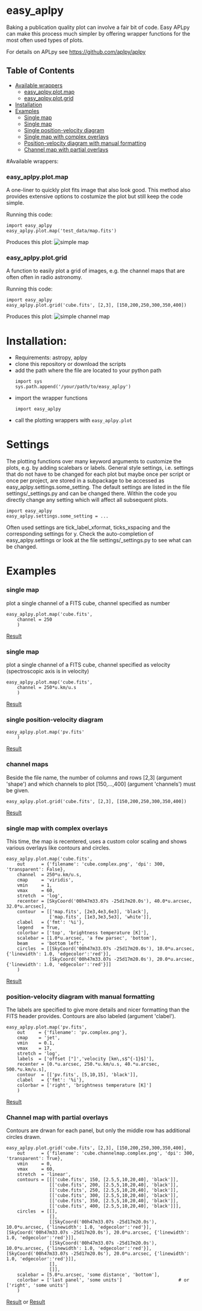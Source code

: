 # easy_aplpy
Baking a publication quality plot can involve a fair bit of code. Easy APLpy can make this process much simpler by offering wrapper functions for the most often used types of plots.

For details on APLpy see https://github.com/aplpy/aplpy



## Table of Contents

* [Available wrappers](#available-wrappers)
    * [easy_aplpy.plot.map](#easy_aplpy.plot.map)
    * [easy_aplpy.plot.grid](#easy_aplpy.plot.grid)
* [Installation](#installation)
* [Examples](#examples)
    * [Single map](#single-map)
    * [Single map](#single-map)
    * [Single position-velocity diagram](#single-position-velocity-diagram)
    * [Single map with complex overlays](#single-map-with-complex-overlays)
    * [Position-velocity diagram with manual formatting](#position-velocity-diagram-with-manual-formatting)
    * [Channel map with partial overlays](#channel-map-with-partial-overlays)




#Available wrappers:

### easy_aplpy.plot.map
A one-liner to quickly plot fits image that also look good. This method also provides extensive options to costumize the plot but still keep the code simple.

Running this code:
```
import easy_aplpy
easy_aplpy.plot.map('test_data/map.fits')
```
Produces this plot:
![simple map](test_data/map.simple.png)


### easy_aplpy.plot.grid
A function to easily plot a grid of images, e.g. the channel maps that are often often in radio astronomy.

Running this code:
```
import easy_aplpy
easy_aplpy.plot.grid('cube.fits', [2,3], [150,200,250,300,350,400])
```
Produces this plot:
![simple channel map](test_data/cube.channelmap.simple.png)




# Installation:
- Requirements: astropy, aplpy
- clone this repository or download the scripts
- add the path where the file are located to your python path
    ```
    import sys
    sys.path.append('/your/path/to/easy_aplpy')
    ```
- import the wrapper functions
    ```
    import easy_aplpy
    ```
- call the plotting wrappers with `easy_aplpy.plot`



# Settings
The plotting functions over many keyword arguments to customize the plots, e.g. by adding scalebars or labels.
General style settings, i.e. settings that do not have to be changed for each plot but maybe once per script or once per project, are stored in a subpackage to be accessed as easy_aplpy.settings.some_setting.
The default settings are listed in the file settings/_settings.py and can be changed there.
Within the code you directly change any setting which will affect all subsequent plots.
```
import easy_aplpy
easy_aplpy.settings.some_setting = ...
```
Often used settings are tick_label_xformat, ticks_xspacing and the corresponding settings for y.
Check the auto-completion of easy_aplpy.settings or look at the file settings/_settings.py to see what can be changed.


# Examples

### single map
plot a single channel of a FITS cube, channel specified as number
```
easy_aplpy.plot.map('cube.fits',
    channel = 250
    )
```
[Result](test_data/cube.simple.chan_int.png)


### single map
plot a single channel of a FITS cube, channel specified as velocity (spectroscopic axis is in velocity)
```
easy_aplpy.plot.map('cube.fits',
    channel = 250*u.km/u.s
    )
```
[Result](test_data/cube.simple.chan_unit.png)


### single position-velocity diagram
```
easy_aplpy.plot.map('pv.fits'
    )
```
[Result](test_data/pv.simple.png)


### channel maps
Beside the file name, the number of columns and rows [2,3] (argument 'shape') and which channels to plot [150,...,400] (argument 'channels') must be given.
```
easy_aplpy.plot.grid('cube.fits', [2,3], [150,200,250,300,350,400])
```
[Result](test_data/cube.channelmap.simple.png)


### single map with complex overlays
This time, the map is recentered, uses a custom color scaling and shows various overlays like contours and circles.
```
easy_aplpy.plot.map('cube.fits',
    out      = {'filename': 'cube.complex.png', 'dpi': 300, 'transparent': False},
    channel  = 250*u.km/u.s,
    cmap     = 'viridis',
    vmin     = 1,
    vmax     = 60,
    stretch  = 'log',
    recenter = [SkyCoord('00h47m33.07s -25d17m20.0s'), 40.0*u.arcsec, 32.0*u.arcsec],
    contour  = [['map.fits', [2e3,4e3,6e3], 'black'],
                ['map.fits', [1e3,3e3,5e3], 'white']],
    clabel   = {'fmt': '%i'},
    legend   = True,
    colorbar = ['top', 'brightness temperature [K]'],
    scalebar = [1.0*u.arcsec, 'a few parsec', 'bottom'],
    beam     = 'bottom left',
    circles  = [[SkyCoord('00h47m33.07s -25d17m20.0s'), 10.0*u.arcsec, {'linewidth': 1.0, 'edgecolor':'red'}],
                [SkyCoord('00h47m33.07s -25d17m20.0s'), 20.0*u.arcsec, {'linewidth': 1.0, 'edgecolor':'red'}]]
    )
```
[Result](test_data/cube.complex.png)

### position-velocity diagram with manual formatting
The labels are specified to give more details and nicer formatting than the FITS header provides. Contours are also labeled (argument 'clabel').
```
easy_aplpy.plot.map('pv.fits',
    out     = {'filename': 'pv.complex.png'},
    cmap    = 'jet',
    vmin    = 0.1,
    vmax    = 17,
    stretch = 'log',
    labels  = ['offset ["]','velocity [km\,s$^{-1}$]'],
    recenter = [0.*u.arcsec, 250.*u.km/u.s, 40.*u.arcsec, 500.*u.km/u.s],
    contour  = [['pv.fits', [5,10,15], 'black']],
    clabel   = {'fmt': '%i'},
    colorbar = ['right', 'brightness temperature [K]']
    )
```
[Result](test_data/pv.complex.png)


### Channel map with partial overlays
Contours are drwan for each panel, but only the middle row has additional circles drawn.
```
easy_aplpy.plot.grid('cube.fits', [2,3], [150,200,250,300,350,400],
    out      = {'filename': 'cube.channelmap.complex.png', 'dpi': 300, 'transparent': True},
    vmin     = 0,
    vmax     = 60,
    stretch  = 'linear',
    contours = [[['cube.fits', 150, [2.5,5,10,20,40], 'black']],
                [['cube.fits', 200, [2.5,5,10,20,40], 'black']],
                [['cube.fits', 250, [2.5,5,10,20,40], 'black']],
                [['cube.fits', 300, [2.5,5,10,20,40], 'black']],
                [['cube.fits', 350, [2.5,5,10,20,40], 'black']],
                [['cube.fits', 400, [2.5,5,10,20,40], 'black']]],
    circles  = [[],
                [],
                [[SkyCoord('00h47m33.07s -25d17m20.0s'), 10.0*u.arcsec, {'linewidth': 1.0, 'edgecolor':'red'}],[SkyCoord('00h47m33.07s -25d17m20.0s'), 20.0*u.arcsec, {'linewidth': 1.0, 'edgecolor':'red'}]],
                [[SkyCoord('00h47m33.07s -25d17m20.0s'), 10.0*u.arcsec, {'linewidth': 1.0, 'edgecolor':'red'}],[SkyCoord('00h47m33.07s -25d17m20.0s'), 20.0*u.arcsec, {'linewidth': 1.0, 'edgecolor':'red'}]],
                [],
                []],
    scalebar = [5.0*u.arcsec, 'some distance', 'bottom'],
    colorbar = ['last panel', 'some units']                     # or ['right', 'some units']
    )
```
[Result](test_data/cube.channelmap.complex.last_panel.png) or [Result](test_data/cube.channelmap.complex.right.png)
